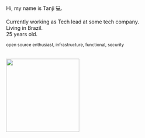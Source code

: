 
Hi, my name is Tanji 💻.

Currently working as Tech lead at some tech company. <br>
Living in Brazil. <br>
25 years old. <br>

<p><small>open source enthusiast, infrastructure, functional, security </small></p><br>

<img align="left" height="200" src="https://media.giphy.com/media/cKhC19ztzjhL1Bw3wL/giphy.gif"/>
